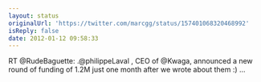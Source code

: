 ```yaml
---
layout: status
originalUrl: 'https://twitter.com/marcgg/status/157401068320468992'
isReply: false
date: 2012-01-12 09:58:33
---
```


RT @RudeBaguette: .@philippeLaval , CEO of @Kwaga, announced a new round of funding of 1.2M just one month after we wrote about them :)  ...
